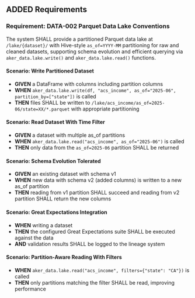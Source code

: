 ## ADDED Requirements
### Requirement: DATA-002 Parquet Data Lake Conventions
The system SHALL provide a partitioned Parquet data lake at `/lake/{dataset}/` with Hive-style `as_of=YYYY-MM` partitioning for raw and cleaned datasets, supporting schema evolution and efficient querying via `aker_data.lake.write()` and `aker_data.lake.read()` functions.

#### Scenario: Write Partitioned Dataset
- **GIVEN** a DataFrame with columns including partition columns
- **WHEN** `aker_data.lake.write(df, "acs_income", as_of="2025-06", partition_by=["state"])` is called
- **THEN** files SHALL be written to `/lake/acs_income/as_of=2025-06/state=XX/*.parquet` with appropriate partitioning

#### Scenario: Read Dataset With Time Filter
- **GIVEN** a dataset with multiple as_of partitions
- **WHEN** `aker_data.lake.read("acs_income", as_of="2025-06")` is called
- **THEN** only data from the `as_of=2025-06` partition SHALL be returned

#### Scenario: Schema Evolution Tolerated
- **GIVEN** an existing dataset with schema v1
- **WHEN** new data with schema v2 (added columns) is written to a new as_of partition
- **THEN** reading from v1 partition SHALL succeed and reading from v2 partition SHALL return the new columns

#### Scenario: Great Expectations Integration
- **WHEN** writing a dataset
- **THEN** the configured Great Expectations suite SHALL be executed against the data
- **AND** validation results SHALL be logged to the lineage system

#### Scenario: Partition-Aware Reading With Filters
- **WHEN** `aker_data.lake.read("acs_income", filters={"state": "CA"})` is called
- **THEN** only partitions matching the filter SHALL be read, improving performance
